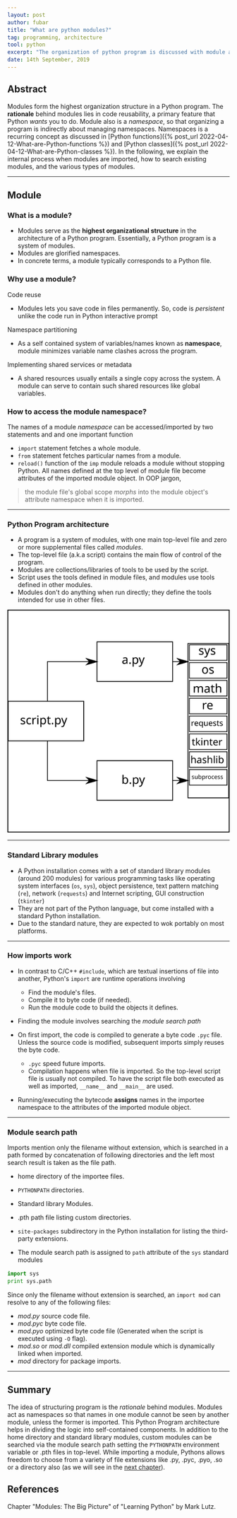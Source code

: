 ```yaml
---
layout: post
author: fubar
title: "What are python modules?"
tag: programming, architecture
tool: python
excerpt: "The organization of python program is discussed with module as an entity."
date: 14th September, 2019
---
```


## Abstract

Modules form the highest organization structure in a Python program.
The **rationale** behind modules lies in code reusability, a primary feature that Python *wants* you to do.
Module also is a *namespace*, so that organizing a program is indirectly about managing namespaces.
Namespaces is a recurring concept as discussed in [Python functions]({% post_url 2022-04-12-What-are-Python-functions %}) and [Python classes]({% post_url 2022-04-12-What-are-Python-classes %}).
In the following, we explain the internal process when modules are imported, how to search existing modules, and the various types of modules.

---

## Module

### What is a module?

- Modules serve as the **highest organizational structure** in the architecture of a Python program. Essentially, a Python program is a system of modules.
- Modules are glorified namespaces.
- In concrete terms, a module typically corresponds to a Python file.

### Why use a module?

Code reuse
- Modules lets you save code in files permanently. So, code is *persistent* unlike the code run in Python interactive prompt

Namespace partitioning
- As a self contained system of variables/names known as **namespace**, module minimizes variable name clashes across the program.

Implementing shared services or metadata
- A shared resources usually entails a single copy across the system. A module can serve to contain such shared resources like global variables.

### How to access the module namespace?

The names of a module *namespace* can be accessed/imported by two statements and and one important function
- `import` statement fetches a whole module.
- `from` statement fetches particular names from a module.
- `reload()` function of the `imp` module reloads a module without stopping Python.
All names defined at the top level of module file become attributes of the imported module object. In OOP jargon,

> the module file's global scope *morphs* into the module object's attribute namespace when it is imported.

---

### Python Program architecture

- A program is a system of modules, with one main top-level file and zero or more supplemental files called *modules*.
- The top-level file (a.k.a script) contains the main flow of control of the program.
- Modules are collections/libraries of tools to be used by the script.
- Script uses the tools defined in module files, and modules use tools defined in other modules.
- Modules don't do anything when run directly; they define the tools intended for use in other files.

![Python-program-architecture-modules](/assets/images/Python/program_architecture_with_modules.svg)


---

### Standard Library modules

- A Python installation comes with a set of standard library modules (around 200 modules) for various programming tasks like operating system interfaces (`os`, `sys`), object persistence, text pattern matching (`re`), network (`requests`) and Internet scripting, GUI construction (`tkinter`)
- They are not part of the Python language, but come installed with a standard Python installation.
- Due to the standard nature, they are expected to wok portably on most platforms.

---

### How imports work

- In contrast to C/C++ `#include`, which are textual insertions of file into another, Python's `import` are runtime operations involving
  - Find the module's files.
  - Compile it to byte code (if needed).
  - Run the module code to build the objects it defines.

- Finding the module involves searching the *module search path*
- On first import, the code is compiled to generate a byte code `.pyc` file. Unless the source code is modified, subsequent imports simply reuses the byte code.
  - `.pyc` speed future imports.
  - Compilation happens when file is imported. So the top-level script file is usually not compiled. To have the script file both executed as well as imported, `__name__` and `__main__` are used.
- Running/executing the bytecode **assigns** names in the importee namespace to the attributes of the imported module object.

---

### Module search path

Imports mention only the filename without extension, which is searched in a path formed by concatenation of following directories and the left most search result is taken as the file path.

- home directory of the importee files.
- `PYTHONPATH` directories.
- Standard library Modules.
- .pth path file listing custom directories.
- `site-packages` subdirectory in the Python installation for listing the third-party extensions.

- The module search path is assigned to `path` attribute of the `sys` standard modules

```python
import sys
print sys.path
```

Since only the filename without extension is searched, an `import mod` can resolve to any of the following files:
- *mod.py* source code file.
- *mod.pyc* byte code file.
- *mod.pyo* optimized byte code file (Generated when the script is executed using `-O` flag).
- *mod.so* or *mod.dll* compiled extension module which is dynamically linked when imported.
- *mod* directory for package imports.

---

## Summary

The idea of structuring program is the *rationale* behind modules. Modules act as namespaces so that names in one module cannot be seen by another module, unless the former is imported. This Python Program architecture helps in dividing the logic into self-contained components. In addition to the home directory and standard library modules, custom modules can be searched via the module search path setting the `PYTHONPATH` environment variable or .pth files in top-level. While importing a module, Pythons allows freedom to choose from a variety of file extensions like .py, .pyc, .pyo, .so or a directory also (as we will see in the [next chapter](chapter-on-packages)).

## References

Chapter "Modules: The Big Picture" of "Learning Python" by Mark Lutz.
